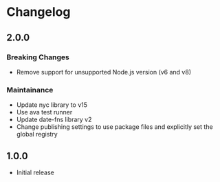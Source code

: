 # Changelog

## 2.0.0
### Breaking Changes
- Remove support for unsupported Node.js version (v6 and v8)

### Maintainance
- Update nyc library to v15
- Use ava test runner
- Update date-fns library v2
- Change publishing settings to use package files and explicitly set the global registry

## 1.0.0
- Initial release
